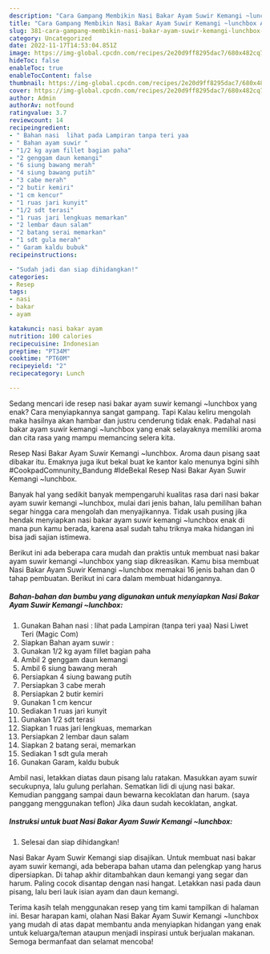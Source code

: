 ```yaml
---
description: "Cara Gampang Membikin Nasi Bakar Ayam Suwir Kemangi ~lunchbox Anti Gagal"
title: "Cara Gampang Membikin Nasi Bakar Ayam Suwir Kemangi ~lunchbox Anti Gagal"
slug: 381-cara-gampang-membikin-nasi-bakar-ayam-suwir-kemangi-lunchbox-anti-gagal
category: Uncategorized
date: 2022-11-17T14:53:04.851Z
image: https://img-global.cpcdn.com/recipes/2e20d9ff8295dac7/680x482cq70/nasi-bakar-ayam-suwir-kemangi-lunchbox-foto-resep-utama.jpg
hideToc: false
enableToc: true
enableTocContent: false
thumbnail: https://img-global.cpcdn.com/recipes/2e20d9ff8295dac7/680x482cq70/nasi-bakar-ayam-suwir-kemangi-lunchbox-foto-resep-utama.jpg
cover: https://img-global.cpcdn.com/recipes/2e20d9ff8295dac7/680x482cq70/nasi-bakar-ayam-suwir-kemangi-lunchbox-foto-resep-utama.jpg
author: Admin
authorAv: notfound
ratingvalue: 3.7
reviewcount: 14
recipeingredient:
- " Bahan nasi  lihat pada Lampiran tanpa teri yaa                      Nasi Liwet Teri Magic Com"
- " Bahan ayam suwir "
- "1/2 kg ayam fillet bagian paha"
- "2 genggam daun kemangi"
- "6 siung bawang merah"
- "4 siung bawang putih"
- "3 cabe merah"
- "2 butir kemiri"
- "1 cm kencur"
- "1 ruas jari kunyit"
- "1/2 sdt terasi"
- "1 ruas jari lengkuas memarkan"
- "2 lembar daun salam"
- "2 batang serai memarkan"
- "1 sdt gula merah"
- " Garam kaldu bubuk"
recipeinstructions:

- "Sudah jadi dan siap dihidangkan!"
categories:
- Resep
tags:
- nasi
- bakar
- ayam

katakunci: nasi bakar ayam 
nutrition: 100 calories
recipecuisine: Indonesian
preptime: "PT34M"
cooktime: "PT60M"
recipeyield: "2"
recipecategory: Lunch

---
```



Sedang mencari ide resep nasi bakar ayam suwir kemangi ~lunchbox yang enak? Cara menyiapkannya sangat gampang. Tapi Kalau keliru mengolah maka hasilnya akan hambar dan justru cenderung tidak enak. Padahal nasi bakar ayam suwir kemangi ~lunchbox yang enak selayaknya memiliki aroma dan cita rasa yang mampu memancing selera kita.


Resep Nasi Bakar Ayam Suwir Kemangi ~lunchbox. Aroma daun pisang saat dibakar itu. Emaknya juga ikut bekal buat ke kantor kalo menunya bgini sihh #CookpadComnunity_Bandung #IdeBekal Resep Nasi Bakar Ayan Suwir Kemangi ~lunchbox.

Banyak hal yang sedikit banyak mempengaruhi kualitas rasa dari nasi bakar ayam suwir kemangi ~lunchbox, mulai dari jenis bahan, lalu pemilihan bahan segar hingga cara mengolah dan menyajikannya. Tidak usah pusing jika hendak menyiapkan nasi bakar ayam suwir kemangi ~lunchbox enak di mana pun kamu berada, karena asal sudah tahu triknya maka hidangan ini bisa jadi sajian istimewa.


Berikut ini ada beberapa cara mudah dan praktis untuk membuat nasi bakar ayam suwir kemangi ~lunchbox yang siap dikreasikan. Kamu bisa membuat Nasi Bakar Ayam Suwir Kemangi ~lunchbox memakai 16 jenis bahan dan 0 tahap pembuatan. Berikut ini cara dalam membuat hidangannya.

<!--inarticleads1-->

##### Bahan-bahan dan bumbu yang digunakan untuk menyiapkan Nasi Bakar Ayam Suwir Kemangi ~lunchbox:

1. Gunakan  Bahan nasi : lihat pada Lampiran (tanpa teri yaa)                      Nasi Liwet Teri (Magic Com)
1. Siapkan  Bahan ayam suwir :
1. Gunakan 1/2 kg ayam fillet bagian paha
1. Ambil 2 genggam daun kemangi
1. Ambil 6 siung bawang merah
1. Persiapkan 4 siung bawang putih
1. Persiapkan 3 cabe merah
1. Persiapkan 2 butir kemiri
1. Gunakan 1 cm kencur
1. Sediakan 1 ruas jari kunyit
1. Gunakan 1/2 sdt terasi
1. Siapkan 1 ruas jari lengkuas, memarkan
1. Persiapkan 2 lembar daun salam
1. Siapkan 2 batang serai, memarkan
1. Sediakan 1 sdt gula merah
1. Gunakan  Garam, kaldu bubuk


Ambil nasi, letakkan diatas daun pisang lalu ratakan. Masukkan ayam suwir secukupnya, lalu gulung perlahan. Sematkan lidi di ujung nasi bakar. Kemudian panggang sampai daun bewarna kecoklatan dan harum. (saya panggang menggunakan teflon) Jika daun sudah kecoklatan, angkat. 

<!--inarticleads2-->

##### Instruksi untuk buat Nasi Bakar Ayam Suwir Kemangi ~lunchbox:


1. Selesai dan siap dihidangkan!

Nasi Bakar Ayam Suwir Kemangi siap disajikan. Untuk membuat nasi bakar ayam suwir kemangi, ada beberapa bahan utama dan pelengkap yang harus dipersiapkan. Di tahap akhir ditambahkan daun kemangi yang segar dan harum. Paling cocok disantap dengan nasi hangat. Letakkan nasi pada daun pisang, lalu beri lauk isian ayam dan daun kemangi. 

Terima kasih telah menggunakan resep yang tim kami tampilkan di halaman ini. Besar harapan kami, olahan Nasi Bakar Ayam Suwir Kemangi ~lunchbox yang mudah di atas dapat membantu anda menyiapkan hidangan yang enak untuk keluarga/teman ataupun menjadi inspirasi untuk berjualan makanan. Semoga bermanfaat dan selamat mencoba!
